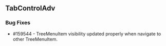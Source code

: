 ## TabControlAdv

### Bug Fixes

* \#159544 - TreeMenuItem visibility updated properly when navigate to other TreeMenuItem.


